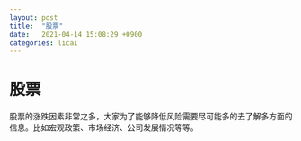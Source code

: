 ```yaml
---
layout: post
title:  "股票"
date:   2021-04-14 15:08:29 +0900
categories: licai
---
```


# 股票

股票的涨跌因素非常之多，大家为了能够降低风险需要尽可能多的去了解多方面的信息。比如宏观政策、市场经济、公司发展情况等等。

